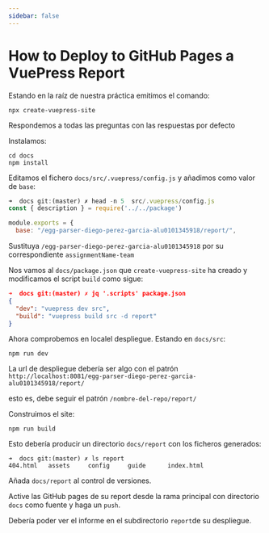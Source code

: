 ```yaml
---
sidebar: false
---
```

# How to Deploy to GitHub Pages a VuePress Report

Estando en la raíz de nuestra práctica emitimos el comando:

```
npx create-vuepress-site
```

Respondemos a todas las preguntas con las respuestas por defecto

Instalamos:

```
cd docs
npm install
```

Editamos el fichero `docs/src/.vuepress/config.js` y añadimos como valor de `base`:

```js
➜  docs git:(master) ✗ head -n 5  src/.vuepress/config.js
const { description } = require('../../package')

module.exports = {
  base: "/egg-parser-diego-perez-garcia-alu0101345918/report/",
```

Sustituya `/egg-parser-diego-perez-garcia-alu0101345918` por su correspondiente `assignmentName-team` 

Nos vamos al `docs/package.json` que `create-vuepress-site` ha creado y modificamos el  script `build` como sigue:

```json
➜  docs git:(master) ✗ jq '.scripts' package.json
{
  "dev": "vuepress dev src",
  "build": "vuepress build src -d report"
}
```

Ahora comprobemos en localel despliegue. Estando en `docs/src`:

```
npm run dev
```


La url de despliegue debería ser algo con el patrón 
`http://localhost:8081/egg-parser-diego-perez-garcia-alu0101345918/report/`

esto es, debe seguir el patrón  `/nombre-del-repo/report/`

Construimos el site:

```
npm run build
```

Esto debería producir un directorio `docs/report` con los ficheros generados:

```
➜  docs git:(master) ✗ ls report
404.html   assets     config     guide      index.html
```

Añada `docs/report` al control de versiones.

Active las GitHub pages de su report desde la rama principal con directorio `docs` como fuente y haga un `push`.

Debería poder ver el informe en el subdirectorio `report`de su despliegue.





